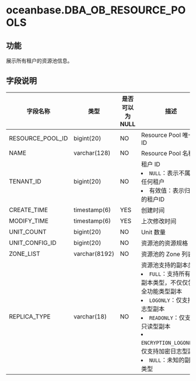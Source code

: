 oceanbase.DBA_OB_RESOURCE_POOLS 
====================================================


功能 
-------------------

展示所有租户的资源池信息。

字段说明 
----------------------


|     字段名称     |       类型       | 是否可以为 NULL |                                                                                                                                                             描述                                                                                                                                                              |
|--------------|----------------|------------|-----------------------------------------------------------------------------------------------------------------------------------------------------------------------------------------------------------------------------------------------------------------------------------------------------------------------------|
| RESOURCE_POOL_ID | bigint(20)    | NO  | Resource Pool 唯一 ID                                                                                                                                                                                                                                                                                                                                       |
| NAME             | varchar(128)  | NO  | Resource Pool 名称                                                                                                                                                                                                                                                                                                                                          |
| TENANT_ID        | bigint(20)    | NO  | 租户 ID <li> `NULL`：表示不属于任何租户   <li> 有效值：表示归属的租户ID                                                                                                                                                                                                             |
| CREATE_TIME      | timestamp(6)  | YES | 创建时间                                                                                                                                                                                                                                                                                                                                                      |
| MODIFY_TIME      | timestamp(6)  | YES | 上次修改时间                                                                                                                                                                                                                                                                                                                                                    |
| UNIT_COUNT       | bigint(20)    | NO  | Unit 数量                                                                                                                                                                                                                                                                                                                                                   |
| UNIT_CONFIG_ID   | bigint(20)    | NO  | 资源池的资源规格 ID                                                                                                                                                                                                                                                                                                                                               |
| ZONE_LIST        | varchar(8192) | NO  | 资源池的 Zone 列表                                                                                                                                                                                                                                                                                                                                              |
| REPLICA_TYPE     | varchar(18)   | NO  | 资源池支持的副本类型 <li> `FULL`：支持所有的副本类型，不仅仅包括全功能类型副本   <li> `LOGONLY`：仅支持日志型副本   <li> `READONLY`：仅支持只读型副本   <li> `ENCRYPTION_LOGONLY`：仅支持加密日志型副本   <li> `NULL`：未知的副本类型    |


